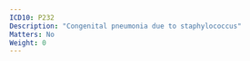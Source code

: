 ```yaml
---
ICD10: P232
Description: "Congenital pneumonia due to staphylococcus"
Matters: No
Weight: 0
---
```

